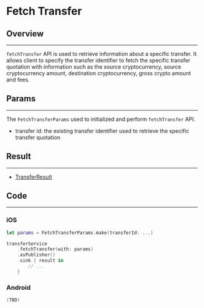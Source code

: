 # Fetch Transfer

## Overview
---
`fetchTransfer` API is used to retrieve information about a specific transfer. It allows client to specify the transfer identifier to fetch the specific transfer quotation with information such as the source cryptocurrency, source cryptocurrency amount, destination cryptocurrency, gross crypto amount and fees.

## Params
---
The `FetchTransferParams` used to initialized and perform `fetchTransfer` API.

- transfer id: the existing transfer identifier used to retrieve the specific transfer quotation

## Result
---
- [TransferResult](TransferResult.md)

## Code
---
### iOS
```swift
let params = FetchTransferParams.make(transferId: ...) 

transferService
    .fetchTransfer(with: params)
    .asPublisher()
    .sink { result in
        // ...
    }
```

### Android
```kotlin
(TBD)
```